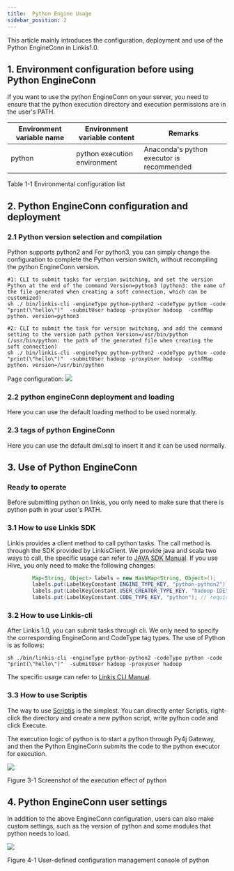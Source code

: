 ```yaml
---
title:  Python Engine Usage
sidebar_position: 2
---
```



This article mainly introduces the configuration, deployment and use of the Python EngineConn in Linkis1.0.

## 1. Environment configuration before using Python EngineConn

If you want to use the python EngineConn on your server, you need to ensure that the python execution directory and execution permissions are in the user's PATH.

| Environment variable name | Environment variable content | Remarks |
|------------|-----------------|--------------------------------|
| python | python execution environment | Anaconda's python executor is recommended |

Table 1-1 Environmental configuration list

## 2. Python EngineConn configuration and deployment

### 2.1 Python version selection and compilation

Python supports python2 and
For python3, you can simply change the configuration to complete the Python version switch, without recompiling the python EngineConn version.

```
#1: CLI to submit tasks for version switching, and set the version Python at the end of the command Version=python3 (python3: the name of the file generated when creating a soft connection, which can be customized)
sh ./ bin/linkis-cli -engineType python-python2 -codeType python -code "print(\"hello\")"  -submitUser hadoop -proxyUser hadoop  -confMap  python. version=python3

#2: CLI to submit the task for version switching, and add the command setting to the version path python Version=/usr/bin/python (/usr/bin/python: the path of the generated file when creating the soft connection)
sh ./ bin/linkis-cli -engineType python-python2 -codeType python -code "print(\"hello\")"  -submitUser hadoop -proxyUser hadoop  -confMap  python. version=/usr/bin/python

```
Page configuration:
![](/Images/EngineUsage/python-configure.png)

### 2.2 python engineConn deployment and loading

Here you can use the default loading method to be used normally.

### 2.3 tags of python EngineConn

Here you can use the default dml.sql to insert it and it can be used normally.

## 3. Use of Python EngineConn

### Ready to operate

Before submitting python on linkis, you only need to make sure that there is python path in your user's PATH.

### 3.1 How to use Linkis SDK

Linkis  provides a client method to call python tasks. The call method is through the SDK provided by LinkisClient. We provide java and scala two ways to call, the specific usage can refer to [JAVA SDK Manual](../user_guide/sdk-manual.md).
If you use Hive, you only need to make the following changes:
```java
        Map<String, Object> labels = new HashMap<String, Object>();
        labels.put(LabelKeyConstant.ENGINE_TYPE_KEY, "python-python2"); // required engineType Label
        labels.put(LabelKeyConstant.USER_CREATOR_TYPE_KEY, "hadoop-IDE");// required execute user and creator
        labels.put(LabelKeyConstant.CODE_TYPE_KEY, "python"); // required codeType
```

### 3.2 How to use Linkis-cli

After Linkis 1.0, you can submit tasks through cli. We only need to specify the corresponding EngineConn and CodeType tag types. The use of Python is as follows:
```shell
sh ./bin/linkis-cli -engineType python-python2 -codeType python -code "print(\"hello\")"  -submitUser hadoop -proxyUser hadoop
```
The specific usage can refer to [Linkis CLI Manual](../user_guide/linkiscli-manual.md).

### 3.3 How to use Scriptis

The way to use [Scriptis](https://github.com/WeBankFinTech/Scriptis) is the simplest. You can directly enter Scriptis, right-click the directory and create a new python script, write python code and click Execute.

The execution logic of python is to start a python through Py4j
Gateway, and then the Python EngineConn submits the code to the python executor for execution.

![](/Images/EngineUsage/python-run.png)

Figure 3-1 Screenshot of the execution effect of python

## 4. Python EngineConn user settings

In addition to the above EngineConn configuration, users can also make custom settings, such as the version of python and some modules that python needs to load.

![](/Images/EngineUsage/python-config.png)

Figure 4-1 User-defined configuration management console of python